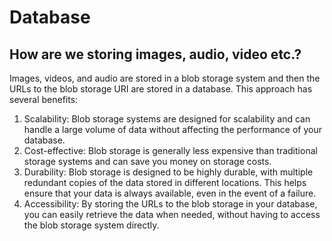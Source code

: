 # Database

## How are we storing images, audio, video etc.?

Images, videos, and audio are stored in a blob storage system and then the URLs to the blob storage URI are stored in a database. This approach has several benefits:

1. Scalability: Blob storage systems are designed for scalability and can handle a large volume of data without affecting the performance of your database.
2. Cost-effective: Blob storage is generally less expensive than traditional storage systems and can save you money on storage costs.
3. Durability: Blob storage is designed to be highly durable, with multiple redundant copies of the data stored in different locations. This helps ensure that your data is always available, even in the event of a failure.
4. Accessibility: By storing the URLs to the blob storage in your database, you can easily retrieve the data when needed, without having to access the blob storage system directly.
